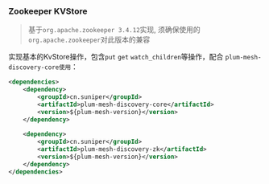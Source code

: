 ### Zookeeper KVStore

> 基于`org.apache.zookeeper 3.4.12`实现, 须确保使用的`org.apache.zookeeper`对此版本的兼容

实现基本的KvStore操作，包含`put` `get` `watch_children`等操作，配合 `plum-mesh-discovery-core使用`：

```xml
<dependencies>
    <dependency>
        <groupId>cn.suniper</groupId>
        <artifactId>plum-mesh-discovery-core</artifactId>
        <version>${plum-mesh-version}</version>
    </dependency>
            
    <dependency>
        <groupId>cn.suniper</groupId>
        <artifactId>plum-mesh-discovery-zk</artifactId>
        <version>${plum-mesh-version}</version>
    </dependency>
</dependencies>

```